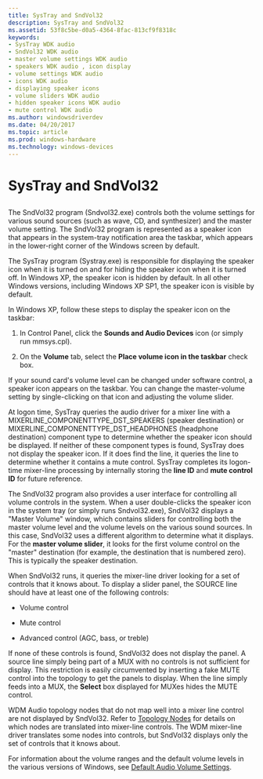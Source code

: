 ```yaml
---
title: SysTray and SndVol32
description: SysTray and SndVol32
ms.assetid: 53f8c5be-d0a5-4364-8fac-813cf9f8318c
keywords:
- SysTray WDK audio
- SndVol32 WDK audio
- master volume settings WDK audio
- speakers WDK audio , icon display
- volume settings WDK audio
- icons WDK audio
- displaying speaker icons
- volume sliders WDK audio
- hidden speaker icons WDK audio
- mute control WDK audio
ms.author: windowsdriverdev
ms.date: 04/20/2017
ms.topic: article
ms.prod: windows-hardware
ms.technology: windows-devices
---
```


# SysTray and SndVol32


## <span id="systray_and_sndvol32"></span><span id="SYSTRAY_AND_SNDVOL32"></span>


The SndVol32 program (Sndvol32.exe) controls both the volume settings for various sound sources (such as wave, CD, and synthesizer) and the master volume setting. The SndVol32 program is represented as a speaker icon that appears in the system-tray notification area the taskbar, which appears in the lower-right corner of the Windows screen by default.

The SysTray program (Systray.exe) is responsible for displaying the speaker icon when it is turned on and for hiding the speaker icon when it is turned off. In Windows XP, the speaker icon is hidden by default. In all other Windows versions, including Windows XP SP1, the speaker icon is visible by default.

In Windows XP, follow these steps to display the speaker icon on the taskbar:

1.  In Control Panel, click the **Sounds and Audio Devices** icon (or simply run mmsys.cpl).

2.  On the **Volume** tab, select the **Place volume icon in the taskbar** check box.

If your sound card's volume level can be changed under software control, a speaker icon appears on the taskbar. You can change the master-volume setting by single-clicking on that icon and adjusting the volume slider.

At logon time, SysTray queries the audio driver for a mixer line with a MIXERLINE\_COMPONENTTYPE\_DST\_SPEAKERS (speaker destination) or MIXERLINE\_COMPONENTTYPE\_DST\_HEADPHONES (headphone destination) component type to determine whether the speaker icon should be displayed. If neither of these component types is found, SysTray does not display the speaker icon. If it does find the line, it queries the line to determine whether it contains a mute control. SysTray completes its logon-time mixer-line processing by internally storing the **line ID** and **mute control ID** for future reference.

The SndVol32 program also provides a user interface for controlling all volume controls in the system. When a user double-clicks the speaker icon in the system tray (or simply runs Sndvol32.exe), SndVol32 displays a "Master Volume" window, which contains sliders for controlling both the master volume level and the volume levels on the various sound sources. In this case, SndVol32 uses a different algorithm to determine what it displays. For the **master volume slider**, it looks for the first volume control on the "master" destination (for example, the destination that is numbered zero). This is typically the speaker destination.

When SndVol32 runs, it queries the mixer-line driver looking for a set of controls that it knows about. To display a slider panel, the SOURCE line should have at least one of the following controls:

-   Volume control

-   Mute control

-   Advanced control (AGC, bass, or treble)

If none of these controls is found, SndVol32 does not display the panel. A source line simply being part of a MUX with no controls is not sufficient for display. This restriction is easily circumvented by inserting a fake MUTE control into the topology to get the panels to display. When the line simply feeds into a MUX, the **Select** box displayed for MUXes hides the MUTE control.

WDM Audio topology nodes that do not map well into a mixer line control are not displayed by SndVol32. Refer to [Topology Nodes](topology-nodes.md) for details on which nodes are translated into mixer-line controls. The WDM mixer-line driver translates some nodes into controls, but SndVol32 displays only the set of controls that it knows about.

For information about the volume ranges and the default volume levels in the various versions of Windows, see [Default Audio Volume Settings](default-audio-volume-settings.md).

 

 




